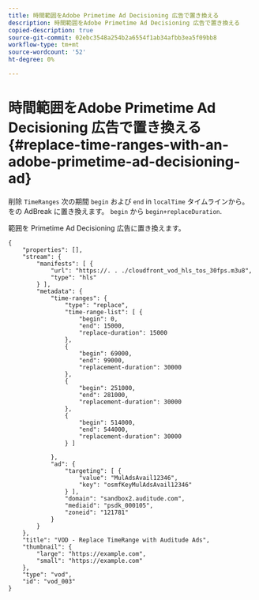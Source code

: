 ```yaml
---
title: 時間範囲をAdobe Primetime Ad Decisioning 広告で置き換える
description: 時間範囲をAdobe Primetime Ad Decisioning 広告で置き換える
copied-description: true
source-git-commit: 02ebc3548a254b2a6554f1ab34afbb3ea5f09bb8
workflow-type: tm+mt
source-wordcount: '52'
ht-degree: 0%

---
```


# 時間範囲をAdobe Primetime Ad Decisioning 広告で置き換える{#replace-time-ranges-with-an-adobe-primetime-ad-decisioning-ad}

削除 `TimeRanges` 次の期間 `begin` および `end` in `localTime` タイムラインから。 をの AdBreak に置き換えます。 `begin` から `begin+replaceDuration`.

範囲を Primetime Ad Decisioning 広告に置き換えます。

```
{   
    "properties": [],
    "stream": {
        "manifests": [ {
            "url": "https://. . ./cloudfront_vod_hls_tos_30fps.m3u8",
            "type": "hls"
        } ],
        "metadata": {
            "time-ranges": {
                "type": "replace",
                "time-range-list": [ {
                    "begin": 0,
                    "end": 15000,
                    "replace-duration": 15000
                },
                {
                    "begin": 69000,
                    "end": 99000,
                    "replacement-duration": 30000
                },
                {
                    "begin": 251000,
                    "end": 281000,
                    "replacement-duration": 30000
                },
                {
                    "begin": 514000,
                    "end": 544000,
                    "replacement-duration": 30000
                } ]

            },
            "ad": {
                "targeting": [ {
                    "value": "MulAdsAvail12346",
                    "key": "osmfKeyMulAdsAvail12346"
                } ],
                "domain": "sandbox2.auditude.com",
                "mediaid": "psdk_000105",
                "zoneid": "121781"
            }     
        }
    },   
    "title": "VOD - Replace TimeRange with Auditude Ads",
    "thumbnail": {
        "large": "https://example.com",
        "small": "https://example.com"
    },
    "type": "vod",
    "id": "vod_003"
}
```
